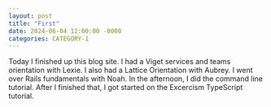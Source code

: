 ```yaml
---
layout: post
title: "First"
date: 2024-06-04 12:00:00 -0000
categories: CATEGORY-1 
---
```

Today I finished up this blog site. I had a Viget services and teams orientation with Lexie. I also had a Lattice Orientation with Aubrey. I went over Rails fundamentals with Noah. In the afternoon, I did the command line tutorial. After I finished that, I got started on the Excercism TypeScript tutorial.